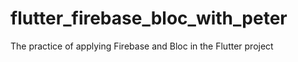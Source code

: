 # flutter_firebase_bloc_with_peter
The practice of applying Firebase and Bloc in the Flutter project
